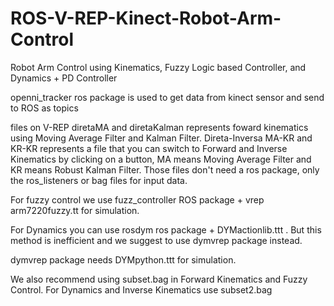 # ROS-V-REP-Kinect-Robot-Arm-Control
Robot Arm Control using Kinematics, Fuzzy Logic based Controller, and Dynamics + PD Controller

openni_tracker ros package is used to get data from kinect sensor and send to ROS as topics

files on V-REP diretaMA and diretaKalman represents foward kinematics using Moving Average Filter and Kalman Filter.
Direta-Inversa MA-KR and KR-KR represents a file that you can switch to Forward and Inverse Kinematics by clicking on a button,
MA means Moving Average Filter and KR means Robust Kalman Filter. Those files don't need a ros package, only the ros_listeners or
bag files for input data.

For fuzzy control we use fuzz_controller ROS package + vrep arm7220fuzzy.tt for simulation.


For Dynamics you can use rosdym ros package + DYMactionlib.ttt . But this method is inefficient and we suggest to use dymvrep package
instead.

dymvrep package needs DYMpython.ttt for simulation.

We also recommend using subset.bag in Forward Kinematics and Fuzzy Control. For Dynamics and Inverse Kinematics use subset2.bag
